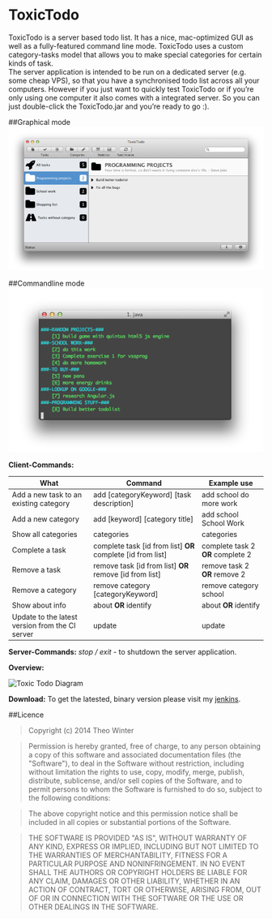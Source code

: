 ToxicTodo
=========

ToxicTodo is a server based todo list. It has a nice, mac-optimized GUI as well as a fully-featured command line mode. ToxicTodo uses a custom category-tasks model that allows you to make special categories for certain kinds of task.  
The server application is intended to be run on a dedicated server (e.g. some cheap VPS), so that you have a synchronised todo list across all your computers. However if you just want to quickly test ToxicTodo or if you’re only using one computer it also comes with a integrated server. So you can just double-click the ToxicTodo.jar and you’re ready to go :).

##Graphical mode
![Toxic Todo GUI](https://raw.githubusercontent.com/aerobless/ToxicTodo/master/ToxicTodo_GUI.png)


##Commandline mode
![Toxic Todo Client](https://raw.githubusercontent.com/aerobless/ToxicTodo/master/ToxicTodo_CLI.png)

**Client-Commands:**

What | Command | Example use
------------- | ------------- | ------------- 
Add a new task to an existing category | add [categoryKeyword] [task description] | add school do more work
Add a new category | add [keyword] [category title] | add school School Work
Show all categories | categories | categories
Complete a task | complete task [id from list] **OR** complete [id from list] | complete task 2 **OR** complete 2
Remove a task | remove task [id from list] **OR** remove [id from list] | remove task 2 **OR** remove 2
Remove a category | remove category [categoryKeyword] | remove category school
Show about info | about **OR** identify | about **OR** identify
Update to the latest version from the CI server | update | update

**Server-Commands:**
*stop / exit* - to shutdown the server application.


**Overview:**


![Toxic Todo Diagram](http://w1nter.com/downloads/toxicTodoDiag.png)

**Download:**
To get the latested, binary version please visit my [jenkins](http://w1nter.net:8080/job/ToxicTodo/).

##Licence

> Copyright (c) 2014 Theo Winter

> Permission is hereby granted, free of charge, to any person obtaining a copy
of this software and associated documentation files (the "Software"), to deal
in the Software without restriction, including without limitation the rights
to use, copy, modify, merge, publish, distribute, sublicense, and/or sell
copies of the Software, and to permit persons to whom the Software is
furnished to do so, subject to the following conditions:

> The above copyright notice and this permission notice shall be included in
all copies or substantial portions of the Software.

> THE SOFTWARE IS PROVIDED "AS IS", WITHOUT WARRANTY OF ANY KIND, EXPRESS OR
IMPLIED, INCLUDING BUT NOT LIMITED TO THE WARRANTIES OF MERCHANTABILITY,
FITNESS FOR A PARTICULAR PURPOSE AND NONINFRINGEMENT. IN NO EVENT SHALL THE
AUTHORS OR COPYRIGHT HOLDERS BE LIABLE FOR ANY CLAIM, DAMAGES OR OTHER
LIABILITY, WHETHER IN AN ACTION OF CONTRACT, TORT OR OTHERWISE, ARISING FROM,
OUT OF OR IN CONNECTION WITH THE SOFTWARE OR THE USE OR OTHER DEALINGS IN
THE SOFTWARE.
